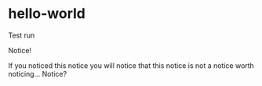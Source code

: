 # hello-world
Test run

Notice!

If you noticed this notice you will notice that
this notice is not a notice worth noticing...
Notice?
